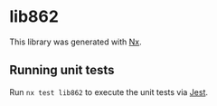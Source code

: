 # lib862

This library was generated with [Nx](https://nx.dev).

## Running unit tests

Run `nx test lib862` to execute the unit tests via [Jest](https://jestjs.io).
